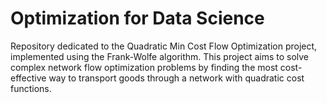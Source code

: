 # Optimization for Data Science 
Repository dedicated to the Quadratic Min Cost Flow Optimization project, implemented using the Frank-Wolfe algorithm. 
This project aims to solve complex network flow optimization problems by finding the most cost-effective way to transport goods through a network with quadratic cost functions.
